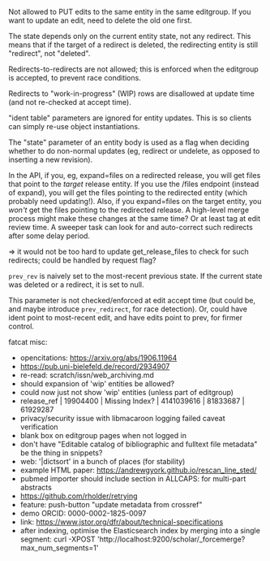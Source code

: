 Not allowed to PUT edits to the same entity in the same editgroup. If you want
to update an edit, need to delete the old one first.

The state depends only on the current entity state, not any redirect. This
means that if the target of a redirect is deleted, the redirecting entity is
still "redirect", not "deleted".

Redirects-to-redirects are not allowed; this is enforced when the editgroup is
accepted, to prevent race conditions.

Redirects to "work-in-progress" (WIP) rows are disallowed at update time (and
not re-checked at accept time).

"ident table" parameters are ignored for entity updates. This is so clients can
simply re-use object instantiations.

The "state" parameter of an entity body is used as a flag when deciding whether
to do non-normal updates (eg, redirect or undelete, as opposed to inserting a
new revision).

In the API, if you, eg, expand=files on a redirected release, you will get
files that point to the *target* release entity. If you use the /files endpoint
(instead of expand), you will get the files pointing to the redirected entity
(which probably need updating!). Also, if you expand=files on the target
entity, you *won't* get the files pointing to the redirected release. A
high-level merge process might make these changes at the same time? Or at least
tag at edit review time. A sweeper task can look for and auto-correct such
redirects after some delay period.

=> it would not be too hard to update get_release_files to check for such
   redirects; could be handled by request flag?

`prev_rev` is naively set to the most-recent previous state. If the current
state was deleted or a redirect, it is set to null.

This parameter is not checked/enforced at edit accept time (but could be, and
maybe introduce `prev_redirect`, for race detection). Or, could have ident
point to most-recent edit, and have edits point to prev, for firmer control.


fatcat misc:

- opencitations: https://arxiv.org/abs/1906.11964
- https://pub.uni-bielefeld.de/record/2934907
- re-read: scratch/issn/web_archiving.md
- should expansion of 'wip' entities be allowed?
- could now just not show 'wip' entities (unless part of editgroup)
-  release_ref | 19904400 | Missing Index? |  4141039616 | 81833687 |  61929287
- privacy/security issue with libmacaroon logging failed caveat verification
- blank box on editgroup pages when not logged in
- don't have "Editable catalog of bibliographic and fulltext file metadata" be the thing in snippets?
- web: '|dictsort' in a bunch of places (for stability)
- example HTML paper: https://andrewgyork.github.io/rescan_line_sted/
- pubmed importer should include section in ALLCAPS: for multi-part abstracts
- https://github.com/rholder/retrying
- feature: push-button "update metadata from crossref"
- demo ORCID: 0000-0002-1825-0097
- link: https://www.jstor.org/dfr/about/technical-specifications
- after indexing, optimise the Elasticsearch index by merging into a single segment: curl -XPOST 'http://localhost:9200/scholar/_forcemerge?max_num_segments=1'

